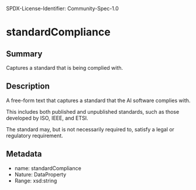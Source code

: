 SPDX-License-Identifier: Community-Spec-1.0

# standardCompliance

## Summary

Captures a standard that is being complied with.

## Description

A free-form text that captures a standard that the AI software complies with.

This includes both published and unpublished standards, such as those developed by ISO, IEEE, and ETSI.

The standard may, but is not necessarily required to, satisfy a legal or regulatory requirement.

## Metadata

- name: standardCompliance
- Nature: DataProperty
- Range: xsd:string
